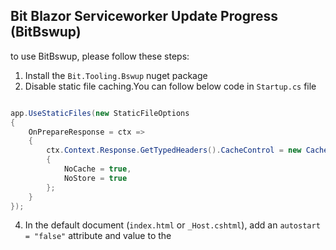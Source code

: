 ## Bit Blazor Serviceworker Update Progress (BitBswup)

to use BitBswup, please follow these steps:

1. Install the `Bit.Tooling.Bswup` nuget package
2. Disable static file caching.You can follow below code in `Startup.cs` file
```csharp

app.UseStaticFiles(new StaticFileOptions
{
    OnPrepareResponse = ctx =>
    {
        ctx.Context.Response.GetTypedHeaders().CacheControl = new CacheControlHeaderValue()
        {
            NoCache = true,
            NoStore = true
        };
    }
});

```

4. In the default document (`index.html` or `_Host.cshtml`), add an `autostart = "false"` attribute and value to the <script> tag for the Blazor script.

```html

<script src="_framework/blazor.webassembly.js" autostart="false"></script>

```

5. In the default document (`index.html` or `_Host.cshtml`), add the `Bit.Tooling.Bswup` reference after the <script> tag for the Blazor script.
```html

<script src="_content/Bit.Tooling.Bswup/bit-bswup.js"
        scope="/"
        log="verbose"
        sw="service-worker.js"
        handler="bitBswupHandler"></script>

```

- scope: The scope of the service worker determines which files the service worker controls. You need more about that [read it](https://developer.chrome.com/docs/workbox/service-worker-lifecycle/#scope).
- log: The log level for log provider. log options: `info`, `verbose`, `debug`, `error`
- sw: The sw is name and path service worker file.
- handler: The name of handler for the service worker events
> You can not specify the values of the attributes, and use the default values which are equal to the above values. 

6. Add a handler in the simplest way possible, like the below code. or you can add a handler with a progress process bar like the bitBswupHandler on the sample in the index.html file of the demo project in this repo.

```js

function bitBswupHandler(type, data) {
    switch (type)
    {
        case 'updatefound':
            return console.log('new version is downloading...');
        case 'statechange':
            return console.log('new version state has changed to:', data.currentTarget.state);
        case 'controllerchange':
            return console.log('sw controller changed:', data);
        case 'installing':
            return console.log('installing new version:', data.version);
        case 'installed':
            console.log('new version installed:', data.version)
            data.reload();
            return;
        case 'progress':
            return console.log('asset downloaded:', data);
        case 'activate':
            return console.log('new version activated:', data.version);
    }
}

```
7. Configure additional settings in the service worker file (based on the sample shown in the `service-worker.js` file of the demo project)

**Service Worker**
- `self.assetsInclude`: The list of files or regex of files to be cached.
- `self.assetsExclude`: The list of files or regex of files that should not be cached.
- `self.defaultUrl`: The default page url.When use `_Host.cshtml` set `/`
- `self.prohibitedUrls`: The list of files or regex of files that should not be accessed.
- `self.assetsUrl`: The url address of service worker assets.
- `self.externalAssets`: The list of external assets.If don't use `index.html` for default url you should add this `{ "url": "/" }` item.
- `self.caseInsensitiveUrl`: If set true you can check case insensitive url in the cache process.
- `self.serverHandledUrls`: The list of urls or regex that do not enter the service worker process. ex. `api`
- `self.serverRenderedUrls`: The list of urls or regex that should be cached by the server after rendering. ex. `about.html`